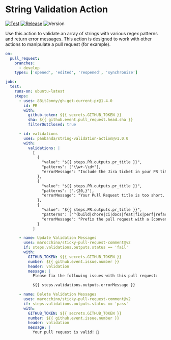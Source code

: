 # String Validation Action

[![Test](https://github.com/panbanda/string-validation-action/actions/workflows/test.yml/badge.svg)](https://github.com/panbanda/string-validation-action/actions/workflows/test.yml)
[![Release](https://github.com/panbanda/string-validation-action/actions/workflows/release.yml/badge.svg)](https://github.com/panbanda/string-validation-action/actions/workflows/release.yml)
![Version](https://img.shields.io/github/package-json/v/panbanda/string-validation-action)

Use this action to validate an array of strings with various regex patterns and return error messages.  This action is designed to work with other actions to manipulate a pull request (for example).

```yaml
on:
  pull_request:
    branches:
      - develop
    types: ['opened', 'edited', 'reopened', 'synchronize']

jobs:
  test:
    runs-on: ubuntu-latest
    steps:
      - uses: 8BitJonny/gh-get-current-pr@1.4.0
        id: PR
        with:
          github-token: ${{ secrets.GITHUB_TOKEN }}
          sha: ${{ github.event.pull_request.head.sha }}
          filterOutClosed: true

      - id: validations
        uses: panbanda/string-validation-action@v1.0.0
        with:
          validations: |
            [
              {
                "value": "${{ steps.PR.outputs.pr_title }}",
                "patterns": ["\\w+-\\d+"],
                "errorMessage": "Include the Jira ticket in your PR title"
              },
              {
                "value": "${{ steps.PR.outputs.pr_title }}",
                "patterns": [".{20,}"],
                "errorMessage": "Your Pull Request title is too short.  Please include more information about your request."
              },
              {
                "value": "${{ steps.PR.outputs.pr_title }}",
                "patterns": ["^(build|chore|ci|docs|feat|fix|perf|refactor|revert|style|test)"],
                "errorMessage": "Prefix the pull request with a [conventional commit](https://www.conventionalcommits.org/en/v1.0.0/) standard prefix (feat:, fix:, etc.)."
              }
            ]

      - name: Update Validation Messages
        uses: marocchino/sticky-pull-request-comment@v2
        if: steps.validations.outputs.status == 'fail'
        with:
          GITHUB_TOKEN: ${{ secrets.GITHUB_TOKEN }}
          number: ${{ github.event.issue.number }}
          header: validation
          message: |
            Please fix the following issues with this pull request:

            ${{ steps.validations.outputs.errorMessage }}

      - name: Delete Validation Messages
        uses: marocchino/sticky-pull-request-comment@v2
        if: steps.validations.outputs.status == 'pass'
        with:
          GITHUB_TOKEN: ${{ secrets.GITHUB_TOKEN }}
          number: ${{ github.event.issue.number }}
          header: validation
          message: |
            Your pull request is valid! 🎉
```
